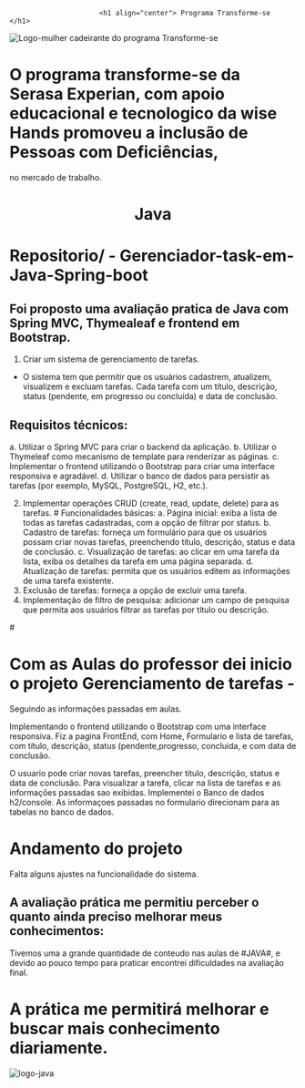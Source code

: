                           <h1 align="center"> Programa Transforme-se  </h1>

![Logo-mulher cadeirante do programa Transforme-se](https://github.com/Marcelinalima/Gerenciador-task-em-Java-Spring-boot/assets/98188325/4d0f518c-499d-4ae8-ac42-c935bd6ae3c6)

# O programa transforme-se da Serasa Experian, com apoio educacional e tecnologico da wise Hands promoveu a inclusão de Pessoas com Deficiências,
no mercado de trabalho. 
  
  <h1 align="center"> Java</h1>
  
 #  Repositorio/ - Gerenciador-task-em-Java-Spring-boot

 
## Foi proposto uma avaliação pratica de Java com Spring MVC, Thymealeaf e frontend em Bootstrap. 
  1. Criar um sistema de gerenciamento de tarefas.
  - O sistema tem que permitir que os usuários cadastrem, atualizem, visualizem e excluam tarefas.
  Cada tarefa com um título, descrição, status (pendente, em progresso ou concluída) e data de conclusão.

## Requisitos técnicos:
  a. Utilizar o Spring MVC para criar o backend da aplicação.
  b. Utilizar o Thymeleaf como mecanismo de template para renderizar as páginas.
  c. Implementar o frontend utilizando o Bootstrap para criar uma interface responsiva
     e agradável.
  d. Utilizar o banco de dados para persistir as tarefas (por exemplo,
     MySQL, PostgreSQL, H2, etc.).

  2. Implementar operações CRUD (create, read, update, delete) para as tarefas.
    # Funcionalidades básicas:
   a. Página inicial: exiba a lista de todas as tarefas cadastradas, com a opção de filtrar
      por status.
   b. Cadastro de tarefas: forneça um formulário para que os usuários possam criar
      novas tarefas, preenchendo título, descrição, status e data de conclusão.
   c. Visualização de tarefas: ao clicar em uma tarefa da lista, exiba os detalhes da
      tarefa em uma página separada.
   d. Atualização de tarefas: permita que os usuários editem as informações de uma
      tarefa existente.
  3. Exclusão de tarefas: forneça a opção de excluir uma tarefa.
  4. Implementação de filtro de pesquisa: adicionar um campo de pesquisa que
      permita aos usuários filtrar as tarefas por título ou descrição.
      

 #<h1 align="center" Habilidades no projeto final></h1>

 # Com as Aulas do professor dei inicio o projeto Gerenciamento de tarefas -
   Seguindo as informações passadas em aulas.
   
  Implementando o frontend utilizando o Bootstrap com uma interface responsiva.
  Fiz a pagina FrontEnd, com Home, Formulario e lista de tarefas,
  com título, descrição, status (pendente,progresso, concluida, e com data de conclusão.
  
  O usuario pode criar novas tarefas, preencher titulo, descrição, status e data de conclusão.
  Para visualizar a tarefa, clicar na lista de tarefas e as informações passadas sao exibidas.
  Implementei o Banco de dados h2/console.
  As informaçoes passadas no formulario direcionam para as tabelas no banco de dados.
  
  # Andamento do projeto
   Falta alguns ajustes na funcionalidade do sistema.
 
      
   ## A avaliação prática me permitiu perceber o quanto ainda preciso melhorar meus conhecimentos: 
   Tivemos uma a grande quantidade de conteudo nas aulas de #JAVA#, 
   e devido ao pouco tempo para praticar encontrei dificuldades na avaliação final.
  
    
   # A prática me permitirá melhorar e buscar mais conhecimento diariamente.
   
![logo-java](https://github.com/Marcelinalima/Gerenciador-task-em-Java-Spring-boot/assets/98188325/93b1731f-21aa-4b8f-a24b-354d89935f33)

 
